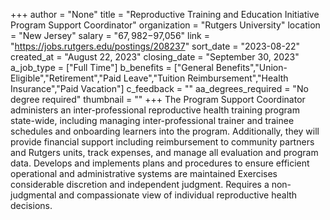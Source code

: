 +++
author = "None"
title = "Reproductive Training and Education Initiative Program Support Coordinator"
organization = "Rutgers University"
location = "New Jersey"
salary = "$67,982-$97,056"
link = "https://jobs.rutgers.edu/postings/208237"
sort_date = "2023-08-22"
created_at = "August 22, 2023"
closing_date = "September 30, 2023"
a_job_type = ["Full Time"]
b_benefits = ["General Benefits","Union-Eligible","Retirement","Paid Leave","Tuition Reimbursement","Health Insurance","Paid Vacation"]
c_feedback = ""
aa_degrees_required = "No degree required"
thumbnail = ""
+++
The Program Support Coordinator administers an inter-professional reproductive health training program state-wide, including managing inter-professional trainer and trainee schedules and onboarding learners into the program. Additionally, they will provide financial support including reimbursement to community partners and Rutgers units, track expenses, and manage all evaluation and program data. Develops and implements plans and procedures to ensure efficient operational and administrative systems are maintained Exercises considerable discretion and independent judgment. Requires a non-judgmental and compassionate view of individual reproductive health decisions.
